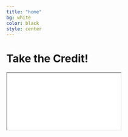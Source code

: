 ```yaml
---
title: "home"
bg: white
color: black
style: center
---
```


# Take the Credit!

<!-- <span class="fa-stack subtlecircle" style="font-size:100px; background:rgba(255,166,0,0.5)"> -->
<!-- span class="fa-stack subtlecircle" style="font-size:100px; background:rgba(0,0,0,0.5)">
  <i class="fa fa-circle fa-stack-2x text-orange"></i>
  <i class="fa fa-map-o fa-stack-1x text-black"></i>
</span> -->

<!-- ## Informing and Empowering Baltimore Homeowners -->

<div class="icontain"><iframe src="//www.youtube.com/embed/EahRMwOIKRw" allowfullscreen></iframe></div>

<br>

<!-- #### Created at [HopHacks Fall 2015](https://hophacks.com/) -->
